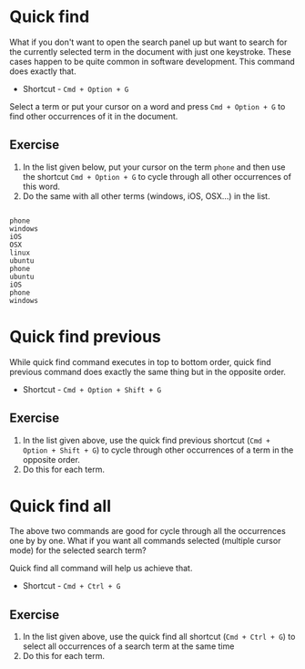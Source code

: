 Quick find
===========

What if you don't want to open the search panel up but want to search for the
currently selected term in the document with just one keystroke. These cases
happen to be quite common in software development. This command does exactly
that.

* Shortcut - `Cmd + Option + G`

Select a term or put your cursor on a word and press `Cmd + Option + G` to find
other occurrences of it in the document.


Exercise
---------

1. In the list given below, put your cursor on the term `phone` and then use
   the shortcut `Cmd + Option + G` to cycle through all other occurrences of
   this word.
2. Do the same with all other terms (windows, iOS, OSX...) in the list.

```

phone
windows
iOS
OSX
linux
ubuntu
phone
ubuntu
iOS
phone
windows

```


Quick find previous
====================

While quick find command executes in top to bottom order, quick find previous
command does exactly the same thing but in the opposite order.

* Shortcut - `Cmd + Option + Shift + G`


Exercise
---------

1. In the list given above, use the quick find previous shortcut
   (`Cmd + Option + Shift + G`) to cycle through other occurrences of a term in
   the opposite order.
2. Do this for each term.


Quick find all
====================

The above two commands are good for cycle through all the occurrences one by
by one. What if you want all commands selected (multiple cursor mode) for the
selected search term?

Quick find all command will help us achieve that.

* Shortcut - `Cmd + Ctrl + G`


Exercise
---------

1. In the list given above, use the quick find all shortcut (`Cmd + Ctrl + G`)
   to select all occurrences of a search term at the same time
2. Do this for each term.

